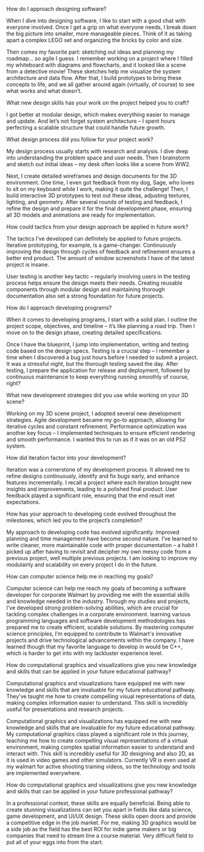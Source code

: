 How do I approach designing software?

When I dive into designing software, I like to start with a good chat with everyone involved. Once I get a grip on what everyone needs, I break down the big picture into smaller, more manageable pieces. Think of it as taking apart a complex LEGO set and organizing the bricks by color and size.

Then comes my favorite part: sketching out ideas and planning my roadmap... so agile I guess. I remember working on a project where I filled my whiteboard with diagrams and flowcharts, and it looked like a scene from a detective movie! These sketches help me visualize the system architecture and data flow. After that, I build prototypes to bring these concepts to life, and we all gather around again (virtually, of course) to see what works and what doesn’t.

What new design skills has your work on the project helped you to craft?

I got better at modular design, which makes everything easier to manage and update. And let’s not forget system architecture – I spent hours perfecting a scalable structure that could handle future growth.

What design process did you follow for your project work?

My design process usually starts with research and analysis. I dive deep into understanding the problem space and user needs. Then I brainstorm and sketch out initial ideas – my desk often looks like a scene from WW2.

Next, I create detailed wireframes and design documents for the 3D environment. One time, I even got feedback from my dog, Sage, who loves to sit on my keyboard while I work, making it quite the challenge! Then, I build interactive 3D prototypes to test out these ideas, adjusting textures, lighting, and geometry. After several rounds of testing and feedback, I refine the design and prepare it for the final development phase, ensuring all 3D models and animations are ready for implementation.

How could tactics from your design approach be applied in future work?

The tactics I’ve developed can definitely be applied to future projects. Iterative prototyping, for example, is a game-changer. Continuously improving the design through cycles of feedback and refinement ensures a better end product. The amount of window screenshots I have of the latest project is insane.

User testing is another key tactic – regularly involving users in the testing process helps ensure the design meets their needs. Creating reusable components through modular design and maintaining thorough documentation also set a strong foundation for future projects.

How do I approach developing programs?

When it comes to developing programs, I start with a solid plan. I outline the project scope, objectives, and timeline – it’s like planning a road trip. Then I move on to the design phase, creating detailed specifications.

Once I have the blueprint, I jump into implementation, writing and testing code based on the design specs. Testing is a crucial step – I remember a time when I discovered a bug just hours before I needed to submit a project. It was a stressful night, but the thorough testing saved the day. After testing, I prepare the application for release and deployment, followed by continuous maintenance to keep everything running smoothly of course, right?

What new development strategies did you use while working on your 3D scene?

Working on my 3D scene project, I adopted several new development strategies. Agile development became my go-to approach, allowing for iterative cycles and constant refinement. Performance optimization was another key focus – I implemented techniques to ensure efficient rendering and smooth performance. I wanted this to run as if it was on an old PS2 system.

How did iteration factor into your development?

Iteration was a cornerstone of my development process. It allowed me to refine designs continuously, identify and fix bugs early, and enhance features incrementally. I recall a project where each iteration brought new insights and improvements, leading to a polished final product. User feedback played a significant role, ensuring that the end result met expectations.

How has your approach to developing code evolved throughout the milestones, which led you to the project’s completion?

My approach to developing code has evolved significantly. Improved planning and time management have become second nature. I’ve learned to write cleaner, more maintainable code with proper documentation – a habit I picked up after having to revisit and decipher my own messy code from a previous project, well multiple previous projects. I am looking to improve my modulairty and scalability on every project I do in the future.

How can computer science help me in reaching my goals?

Computer science can help me reach my goals of becoming a software developer for corporate Walmart by providing me with the essential skills and knowledge needed in the industry. Through my studies and projects, I’ve developed strong problem-solving abilities, which are crucial for tackling complex challenges in a corporate environment. learning various programming languages and software development methodologies has prepared me to create efficient, scalable solutions. By mastering computer science principles, I’m equipped to contribute to Walmart's innovative projects and drive technological advancements within the company. I have learned though that my favorite language to develop in would be C++, which is harder to get into with my lackluster experience level.

How do computational graphics and visualizations give you new knowledge and skills that can be applied in your future educational pathway?

Computational graphics and visualizations have equipped me with new knowledge and skills that are invaluable for my future educational pathway. They’ve taught me how to create compelling visual representations of data, making complex information easier to understand. This skill is incredibly useful for presentations and research projects.

Computational graphics and visualizations has equipped me with new knowledge and skills that are invaluable for my future educational pathway. My computational graphics class played a significant role in this journey, teaching me how to create compelling visual representations of a virtual environment, making complex spatial information easier to understand and interact with. This skill is incredibly useful for 3D designing and also 2D, as it is used in video games and other simulators. Currently VR is even used at my walmart for active shooting training videos, so the technology and tools are implemented everywhere.

How do computational graphics and visualizations give you new knowledge and skills that can be applied in your future professional pathway?

In a professional context, these skills are equally beneficial. Being able to create stunning visualizations can set you apart in fields like data science, game development, and UI/UX design. These skills open doors and provide a competitive edge in the job market. For me, making 3D graphics would be a side job as the field has the best ROI for indie game makers or big companies that need to stream line a course material. Very difficult field to put all of your eggs into from the start.